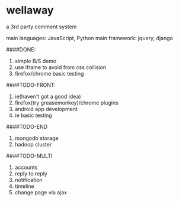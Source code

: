 wellaway
========

a 3rd party comment system

main languages: JavaScript, Python
main framework: jquery, django

####DONE:

1. simple B/S demo
2. use iframe to avoid from css collision
3. firefox/chrome basic testing

####TODO-FRONT:
1. ie(haven't got a good idea)
2. firefox(try greasemonkey)/chrome plugins
3. android app development
4. ie basic testing

####TODO-END
1. mongodb storage
2. hadoop cluster

####TODO-MULTI
1. accounts
2. reply to reply
3. notification
4. timeline
5. change page via ajax

